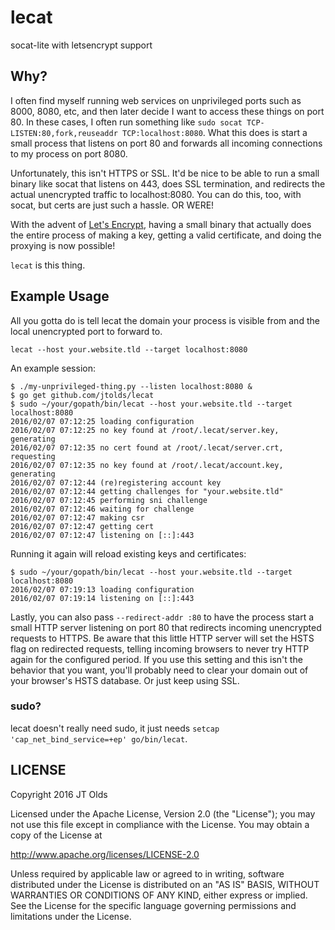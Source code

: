 # lecat

socat-lite with letsencrypt support

## Why?

I often find myself running web services on unprivileged ports such as 8000,
8080, etc, and then later decide I want to access these things on port 80.
In these cases, I often run something like
`sudo socat TCP-LISTEN:80,fork,reuseaddr TCP:localhost:8080`. What this does
is start a small process that listens on port 80 and forwards all incoming
connections to my process on port 8080.

Unfortunately, this isn't HTTPS or SSL. It'd be nice to be able to run a small
binary like socat that listens on 443, does SSL termination, and redirects the
actual unencrypted traffic to localhost:8080. You can do this, too, with
socat, but certs are just such a hassle. OR WERE!

With the advent of [Let's Encrypt](https://letsencrypt.org/), having a small
binary that actually does the entire process of making a key, getting a
valid certificate, and doing the proxying is now possible!

`lecat` is this thing.

## Example Usage

All you gotta do is tell lecat the domain your process is visible from and the
local unencrypted port to forward to.

```
lecat --host your.website.tld --target localhost:8080
```

An example session:

```
$ ./my-unprivileged-thing.py --listen localhost:8080 &
$ go get github.com/jtolds/lecat
$ sudo ~/your/gopath/bin/lecat --host your.website.tld --target localhost:8080
2016/02/07 07:12:25 loading configuration
2016/02/07 07:12:25 no key found at /root/.lecat/server.key, generating
2016/02/07 07:12:35 no cert found at /root/.lecat/server.crt, requesting
2016/02/07 07:12:35 no key found at /root/.lecat/account.key, generating
2016/02/07 07:12:44 (re)registering account key
2016/02/07 07:12:44 getting challenges for "your.website.tld"
2016/02/07 07:12:45 performing sni challenge
2016/02/07 07:12:46 waiting for challenge
2016/02/07 07:12:47 making csr
2016/02/07 07:12:47 getting cert
2016/02/07 07:12:47 listening on [::]:443
```

Running it again will reload existing keys and certificates:

```
$ sudo ~/your/gopath/bin/lecat --host your.website.tld --target localhost:8080
2016/02/07 07:19:13 loading configuration
2016/02/07 07:19:14 listening on [::]:443
```

Lastly, you can also pass `--redirect-addr :80` to have the process start a
small HTTP server listening on port 80 that redirects incoming unencrypted
requests to HTTPS. Be aware that this little HTTP server will set the HSTS
flag on redirected requests, telling incoming browsers to never
try HTTP again for the configured period. If you use this setting and this isn't
the behavior that you want, you'll probably need to clear your domain out of
your browser's HSTS database. Or just keep using SSL.

### sudo?

lecat doesn't really need sudo, it just needs
`setcap 'cap_net_bind_service=+ep' go/bin/lecat`.

## LICENSE

Copyright 2016 JT Olds

Licensed under the Apache License, Version 2.0 (the "License");
you may not use this file except in compliance with the License.
You may obtain a copy of the License at

   http://www.apache.org/licenses/LICENSE-2.0

Unless required by applicable law or agreed to in writing, software
distributed under the License is distributed on an "AS IS" BASIS,
WITHOUT WARRANTIES OR CONDITIONS OF ANY KIND, either express or implied.
See the License for the specific language governing permissions and
limitations under the License.
